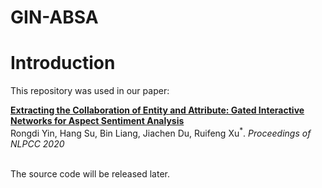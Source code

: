 # GIN-ABSA


# Introduction
This repository was used in our paper:  

[**Extracting the Collaboration of Entity and Attribute: Gated Interactive Networks for Aspect Sentiment Analysis**](https://link.springer.com/chapter/10.1007%2F978-3-030-60450-9_63)
<br>
Rongdi Yin, Hang Su, Bin Liang, Jiachen Du, Ruifeng Xu<sup>\*</sup>. *Proceedings of NLPCC 2020*

<br>
The source code will be released later.
